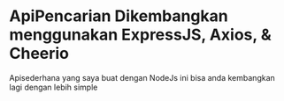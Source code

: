 # ApiPencarian Dikembangkan menggunakan ExpressJS, Axios, & Cheerio
Apisederhana yang saya buat dengan NodeJs ini bisa anda kembangkan lagi dengan lebih simple
